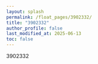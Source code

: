 ```yaml
---
layout: splash
permalink: /float_pages/3902332/
title: "3902332"
author_profile: false
last_modified_at: 2025-06-13
toc: false
---
```

 
3902332
